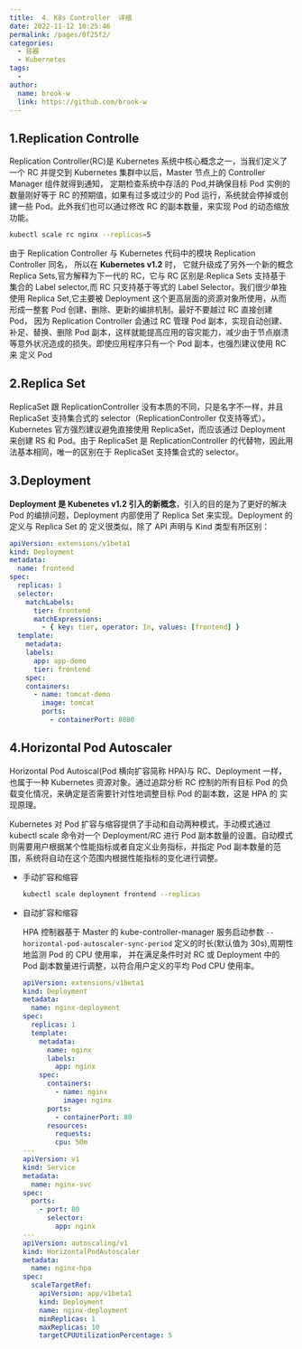 ```yaml
---
title:  4. K8s Controller  详细
date: 2022-11-12 10:25:46
permalink: /pages/0f25f2/
categories:
  - 容器
  - Kubernetes
tags:
  -
author:
  name: brook-w
  link: https://github.com/brook-w
---
```


## 1.Replication Controlle

Replication Controller(RC)是 Kubernetes 系统中核心概念之一，当我们定义了一个 RC 并提交到 Kubernetes 集群中以后，Master 节点上的 Controller Manager 组件就得到通知， 定期检查系统中存活的 Pod,并确保目标 Pod 实例的数量刚好等于 RC 的预期值，如果有过多或过少的 Pod 运行，系统就会停掉或创建一些 Pod。此外我们也可以通过修改 RC 的副本数量，来实现 Pod 的动态缩放功能。

```sh
kubectl scale rc nginx --replicas=5
```

由于 Replication Controller 与 Kubernetes 代码中的模块 Replication Controller 同名， 所以在 **Kubernetes v1.2** 时， 它就升级成了另外一个新的概念 Replica Sets,官方解释为下一代的 RC，它与 RC 区别是:Replica Sets 支持基于集合的 Label selector,而 RC 只支持基于等式的 Label Selector。我们很少单独使用 Replica Set,它主要被 Deployment 这个更高层面的资源对象所使用，从而形成一整套 Pod 创建、删除、更新的编排机制。最好不要越过 RC 直接创建 Pod， 因为 Replication Controller 会通过 RC 管理 Pod 副本，实现自动创建、补足、替换、删除 Pod 副本，这样就能提高应用的容灾能力，减少由于节点崩溃等意外状况造成的损失。即使应用程序只有一个 Pod 副本，也强烈建议使用 RC 来 定义 Pod

## 2.Replica Set

ReplicaSet 跟 ReplicationController 没有本质的不同，只是名字不一样，并且 ReplicaSet 支持集合式的 selector（ReplicationController 仅支持等式）。 Kubernetes 官方强烈建议避免直接使用 ReplicaSet，而应该通过 Deployment 来创建 RS 和 Pod。由于 ReplicaSet 是 ReplicationController 的代替物，因此用法基本相同，唯一的区别在于 ReplicaSet 支持集合式的 selector。

## 3.Deployment

**Deployment 是 Kubenetes v1.2 引入的新概念**，引入的目的是为了更好的解决 Pod 的编排问题，Deployment 内部使用了 Replica Set 来实现。Deployment 的定义与 Replica Set 的 定义很类似，除了 API 声明与 Kind 类型有所区别：

```yaml
apiVersion: extensions/v1beta1
kind: Deployment
metadata:
  name: frontend
spec:
  replicas: 1
  selector:
    matchLabels:
      tier: frontend
      matchExpressions:
        - { key: tier, operator: In, values: [frontend] }
  template:
    metadata:
    labels:
      app: app-demo
      tier: frontend
    spec:
    containers:
      - name: tomcat-demo
        image: tomcat
        ports:
          - containerPort: 8080

```

## 4.Horizontal Pod Autoscaler

Horizontal Pod Autoscal(Pod 横向扩容简称 HPA)与 RC、Deployment 一样，也属于一种 Kubernetes 资源对象。通过追踪分析 RC 控制的所有目标 Pod 的负载变化情况，来确定是否需要针对性地调整目标 Pod 的副本数，这是 HPA 的 实现原理。

Kubernetes 对 Pod 扩容与缩容提供了手动和自动两种模式，手动模式通过 kubectl scale 命令对一个 Deployment/RC 进行 Pod 副本数量的设置。自动模式则需要用户根据某个性能指标或者自定义业务指标，并指定 Pod 副本数量的范围，系统将自动在这个范围内根据性能指标的变化进行调整。

-   手动扩容和缩容

    ```sh
    kubectl scale deployment frontend --replicas
    ```



-   自动扩容和缩容

    HPA 控制器基于 Master 的 kube-controller-manager 服务启动参数 `--horizontal-pod-autoscaler-sync-period` 定义的时长(默认值为 30s),周期性地监测 Pod 的 CPU 使用率， 并在满足条件时对 RC 或 Deployment 中的 Pod 副本数量进行调整，以符合用户定义的平均 Pod CPU 使用率。

    ```yaml
    apiVersion: extensions/v1beta1
    kind: Deployment
    metadata:
      name: nginx-deployment
    spec:
      replicas: 1
      template:
        metadata:
          name: nginx
          labels:
            app: nginx
        spec:
          containers:
            - name: nginx
              image: nginx
          ports:
            - containerPort: 80
          resources:
            requests:
            cpu: 50m
    ---
    apiVersion: v1
    kind: Service
    metadata:
      name: nginx-svc
    spec:
      ports:
        - port: 80
          selector:
            app: nginx
    ---
    apiVersion: autoscaling/v1
    kind: HorizontalPodAutoscaler
    metadata:
      name: nginx-hpa
    spec:
      scaleTargetRef:
        apiVersion: app/v1beta1
        kind: Deployment
        name: nginx-deployment
        minReplicas: 1
        maxReplicas: 10
        targetCPUUtilizationPercentage: 5

    ```


